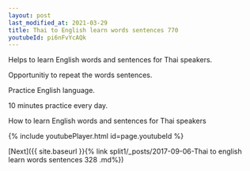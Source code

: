 ```yaml
---
layout: post
last_modified_at: 2021-03-29
title: Thai to English learn words sentences 770 
youtubeId: pi6nFvYcAQk
---
```

 
 
Helps to learn English words and sentences for Thai speakers.

Opportunitiy to repeat the words sentences. 

Practice English language. 
 
10 minutes practice every day. 
 
How to learn English words and sentences for Thai speakers 
 
{% include youtubePlayer.html id=page.youtubeId %}
 
 
[Next]({{ site.baseurl }}{% link  split1/_posts/2017-09-06-Thai to english learn words sentences 328 .md%})
 
